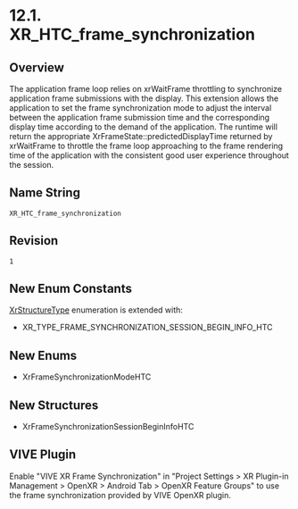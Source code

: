 # 12.1. XR_HTC_frame_synchronization
## Overview
The application frame loop relies on xrWaitFrame throttling to synchronize application frame submissions with the display. This extension allows the application to set the frame synchronization mode to adjust the interval between the application frame submission time and the corresponding display time according to the demand of the application. The runtime will return the appropriate XrFrameState::predictedDisplayTime returned by xrWaitFrame to throttle the frame loop approaching to the frame rendering time of the application with the consistent good user experience throughout the session.
## Name String
    XR_HTC_frame_synchronization
## Revision
    1
## New Enum Constants
[XrStructureType](https://registry.khronos.org/OpenXR/specs/1.1/html/xrspec.html#XrStructureType) enumeration is extended with:
- XR_TYPE_FRAME_SYNCHRONIZATION_SESSION_BEGIN_INFO_HTC
## New Enums
- XrFrameSynchronizationModeHTC
## New Structures
- XrFrameSynchronizationSessionBeginInfoHTC

## VIVE Plugin

Enable "VIVE XR Frame Synchronization" in "Project Settings > XR Plugin-in Management > OpenXR > Android Tab > OpenXR Feature Groups" to use the frame synchronization provided by VIVE OpenXR plugin.
